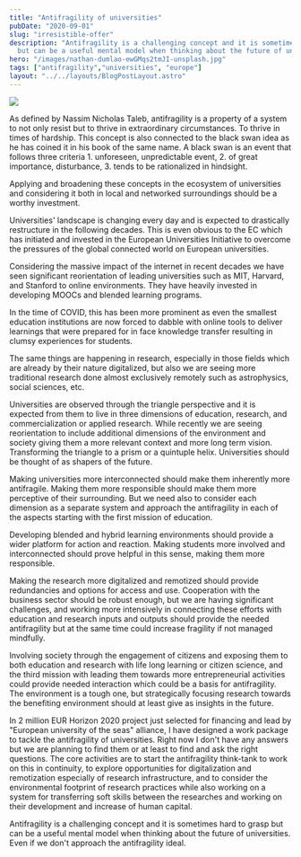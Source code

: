 ```yaml
---
title: "Antifragility of universities"
pubDate: "2020-09-01"
slug: "irresistible-offer"
description: "Antifragility is a challenging concept and it is sometimes hard to grasp
  but can be a useful mental model when thinking about the future of universities."
hero: "/images/nathan-dumlao-ewGMqs2tmJI-unsplash.jpg"
tags: ["antifragility","universities", "europe"]
layout: "../../layouts/BlogPostLayout.astro"
---
```


![](/images/nathan-dumlao-ewGMqs2tmJI-unsplash.jpg)

As defined by Nassim Nicholas Taleb, antifragility is a property of a system to not only resist but to thrive in extraordinary circumstances. To thrive in times of hardship. This concept is also connected to the black swan idea as he has coined it in his book of the same name. A black swan is an event that follows three criteria 1. unforeseen, unpredictable event, 2. of great importance, disturbance, 3. tends to be rationalized in hindsight.

Applying and broadening these concepts in the ecosystem of universities and considering it both in local and networked surroundings should be a worthy investment.

Universities' landscape is changing every day and is expected to drastically restructure in the following decades. This is even obvious to the EC which has initiated and invested in the European Universities Initiative to overcome the pressures of the global connected world on European universities.

Considering the massive impact of the internet in recent decades we have seen significant reorientation of leading universities such as MIT, Harvard, and Stanford to online environments. They have heavily invested in developing MOOCs and blended learning programs.

In the time of COVID, this has been more prominent as even the smallest education institutions are now forced to dabble with online tools to deliver learnings that were prepared for in face knowledge transfer resulting in clumsy experiences for students.

The same things are happening in research, especially in those fields which are already by their nature digitalized, but also we are seeing more traditional research done almost exclusively remotely such as astrophysics, social sciences, etc.

Universities are observed through the triangle perspective and it is expected from them to live in three dimensions of education, research, and commercialization or applied research. While recently we are seeing reorientation to include additional dimensions of the environment and society giving them a more relevant context and more long term vision. Transforming the triangle to a prism or a quintuple helix. Universities should be thought of as shapers of the future.

Making universities more interconnected should make them inherently more antifragile. Making them more responsible should make them more perceptive of their surrounding. But we need also to consider each dimension as a separate system and approach the antifragility in each of the aspects starting with the first mission of education.

Developing blended and hybrid learning environments should provide a wider platform for action and reaction. Making students more involved and interconnected should prove helpful in this sense, making them more responsible.

Making the research more digitalized and remotized should provide redundancies and options for access and use. Cooperation with the business sector should be robust enough, but we are having significant challenges, and working more intensively in connecting these efforts with education and research inputs and outputs should provide the needed antifragility but at the same time could increase fragility if not managed mindfully.

Involving society through the engagement of citizens and exposing them to both education and research with life long learning or citizen science, and the third mission with leading them towards more entrepreneurial activities could provide needed interaction which could be a basis for antifragility. The environment is a tough one, but strategically focusing research towards the benefiting environment should at least give as insights in the future.

In 2 million EUR Horizon 2020 project just selected for financing and lead by "European university of the seas" alliance, I have designed a work package to tackle the antifragility of universities. Right now I don't have any answers but we are planning to find them or at least to find and ask the right questions. The core activities are to start the antifragility think-tank to work on this in continuity, to explore opportunities for digitalization and remotization especially of research infrastructure, and to consider the environmental footprint of research practices while also working on a system for transferring soft skills between the researches and working on their development and increase of human capital.

Antifragility is a challenging concept and it is sometimes hard to grasp but can be a useful mental model when thinking about the future of universities. Even if we don't approach the antifragility ideal.